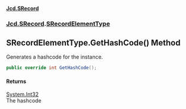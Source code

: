 #### [Jcd.SRecord](index.md 'index')
### [Jcd.SRecord](Jcd.SRecord.md 'Jcd.SRecord').[SRecordElementType](Jcd.SRecord.SRecordElementType.md 'Jcd.SRecord.SRecordElementType')

## SRecordElementType.GetHashCode() Method

Generates a hashcode for the instance.

```csharp
public override int GetHashCode();
```

#### Returns
[System.Int32](https://docs.microsoft.com/en-us/dotnet/api/System.Int32 'System.Int32')  
The hashcode